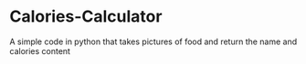 # Calories-Calculator
A simple code in python that takes pictures of food and return the name and calories content
